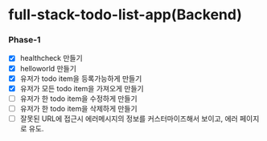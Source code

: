 # full-stack-todo-list-app(Backend)

### Phase-1
- [x] healthcheck 만들기
- [x] helloworld 만들기
- [x] 유저가 todo item을 등록가능하게 만들기
- [x] 유저가 모든 todo item을 가져오게 만들기
- [ ] 유저가 한 todo item을 수정하게 만들기
- [ ] 유저가 한 todo item을 삭제하게 만들기  
- [ ] 잘못된 URL에 접근시 에러메시지의 정보를 커스터마이즈해서 보이고, 에러 페이지로 유도.